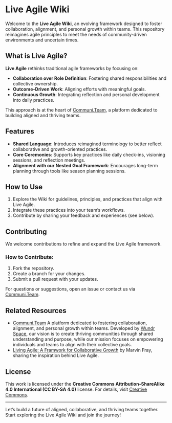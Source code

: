 # Live Agile Wiki

Welcome to the **Live Agile Wiki**, an evolving framework designed to foster collaboration, alignment, and personal growth within teams. This repository reimagines agile principles to meet the needs of community-driven environments and uncertain times.

## What is Live Agile?

**Live Agile** rethinks traditional agile frameworks by focusing on:
- **Collaboration over Role Definition**: Fostering shared responsibilities and collective ownership.
- **Outcome-Driven Work**: Aligning efforts with meaningful goals.
- **Continuous Growth**: Integrating reflection and personal development into daily practices.

This approach is at the heart of [Communi.Team](https://www.communi.team), a platform dedicated to building aligned and thriving teams.

## Features
- **Shared Language**: Introduces reimagined terminology to better reflect collaborative and growth-oriented practices.
- **Core Ceremonies**: Supports key practices like daily check-ins, visioning sessions, and reflection meetings.
- **Alignment with our Nested Goal Framework**: Encourages long-term planning through tools like season planning sessions.

## How to Use
1. Explore the Wiki for guidelines, principles, and practices that align with Live Agile.
2. Integrate these practices into your team’s workflows.
3. Contribute by sharing your feedback and experiences (see below).

## Contributing
We welcome contributions to refine and expand the Live Agile framework.

### How to Contribute:
1. Fork the repository.
2. Create a branch for your changes.
3. Submit a pull request with your updates.

For questions or suggestions, open an issue or contact us via [Communi.Team](https://www.communi.team).

## Related Resources
- [Communi.Team](https://www.communi.team) A platform dedicated to fostering collaboration, alignment, and personal growth within teams. Developed by [Wundr Space](https://www.wundr.space), our vision is to create thriving communities through shared understanding and purpose, while our mission focuses on empowering individuals and teams to align with their collective goals.
- [Living Agile: A Framwork for Collaborative Growth](https://www.communi.team/post/living-agile-a-framework-for-collaborative-growth) by Marvin Fray, sharing the inspiration behind Live Agile.

## License
This work is licensed under the **Creative Commons Attribution-ShareAlike 4.0 International (CC BY-SA 4.0)** license. For details, visit [Creative Commons](http://creativecommons.org/licenses/by-sa/4.0/).

---

Let’s build a future of aligned, collaborative, and thriving teams together. Start exploring the Live Agile Wiki and join the journey!

